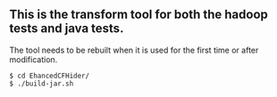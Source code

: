 ## This is the transform tool for both the hadoop tests and java tests.  
The tool needs to be rebuilt when it is used for the first time or after modification.

    $ cd EhancedCFHider/
    $ ./build-jar.sh
